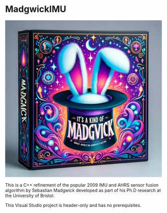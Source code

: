 # MadgwickIMU

![MadgwickIMU](https://github.com/kingc8/madgwickIMU/blob/master/madgwick.png)

This is a C++ refinement of the popular 2009 IMU and AHRS sensor fusion algorithm by Sebastian Madgwick developed as part of his Ph.D research at the University of Bristol.

This Visual Studio project is header-only and has no prerequisites. 
